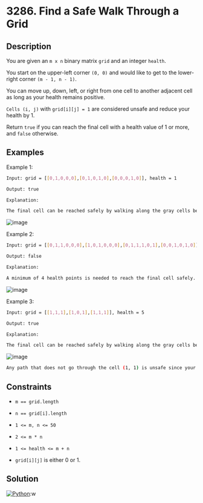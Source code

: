 # 3286. Find a Safe Walk Through a Grid

## Description

You are given an `m x n` binary matrix `grid` and an integer `health`.

You start on the upper-left corner `(0, 0)` and would like to get to the lower-right corner `(m - 1, n - 1)`.

You can move up, down, left, or right from one cell to another adjacent cell as long as your health remains positive.

`Cells (i, j)` with `grid[i][j] = 1` are considered unsafe and reduce your health by 1.

Return `true` if you can reach the final cell with a health value of 1 or more, and `false` otherwise.

## Examples

Example 1:

```bash
Input: grid = [[0,1,0,0,0],[0,1,0,1,0],[0,0,0,1,0]], health = 1

Output: true

Explanation:

The final cell can be reached safely by walking along the gray cells below.
```

![image](https://assets.leetcode.com/uploads/2024/08/04/3868_examples_1drawio.png)

Example 2:

```bash
Input: grid = [[0,1,1,0,0,0],[1,0,1,0,0,0],[0,1,1,1,0,1],[0,0,1,0,1,0]], health = 3

Output: false

Explanation:

A minimum of 4 health points is needed to reach the final cell safely.
```

![image](https://assets.leetcode.com/uploads/2024/08/04/3868_examples_2drawio.png)

Example 3:

```bash
Input: grid = [[1,1,1],[1,0,1],[1,1,1]], health = 5

Output: true

Explanation:

The final cell can be reached safely by walking along the gray cells below.
```

![image](https://assets.leetcode.com/uploads/2024/08/04/3868_examples_3drawio.png)

```bash
Any path that does not go through the cell (1, 1) is unsafe since your health will drop to 0 when reaching the final cell.
```

## Constraints

- `m == grid.length`

- `n == grid[i].length`

- `1 <= m, n <= 50`

- `2 <= m * n`

- `1 <= health <= m + n`

- `grid[i][j]` is either 0 or 1.

## Solution

[![Python](https://img.shields.io/badge/-Python-black?style=for-the-badge&logo=python)](./solution.py):w
